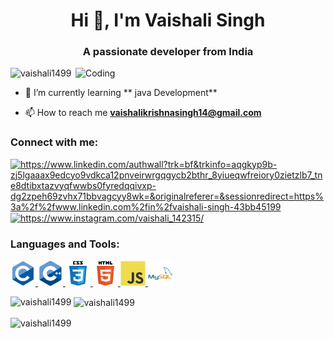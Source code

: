 <h1 align="center">Hi 👋, I'm Vaishali Singh</h1>
<h3 align="center">A passionate developer from India</h3>
<img align="right" alt="Coding" width="400" src="https://www.freepik.com/free-photos-vectors/woman-work">
<p align="left"> <img src="https://komarev.com/ghpvc/?username=vaishali1499&label=Profile%20views&color=0e75b6&style=flat" alt="vaishali1499" /> </p>

- 🌱 I’m currently learning ** java Development**

- 📫 How to reach me **vaishalikrishnasingh14@gmail.com**

<h3 align="left">Connect with me:</h3>
<p align="left">
<a href="https://linkedin.com/in/https://www.linkedin.com/authwall?trk=bf&trkinfo=aqgkyp9b-zj5lgaaax9edcyo9vdkca12pnveirwrgqgycb2bthr_8yiueqwfreiory0zietzlb7_tne8dtibxtazvyqfwwbs0fyredqqivxp-dg2zpeh69zvhx71bbvagcyy8wk=&originalreferer=&sessionredirect=https%3a%2f%2fwww.linkedin.com%2fin%2fvaishali-singh-43bb45199" target="blank"><img align="center" src="https://raw.githubusercontent.com/rahuldkjain/github-profile-readme-generator/master/src/images/icons/Social/linked-in-alt.svg" alt="https://www.linkedin.com/authwall?trk=bf&trkinfo=aqgkyp9b-zj5lgaaax9edcyo9vdkca12pnveirwrgqgycb2bthr_8yiueqwfreiory0zietzlb7_tne8dtibxtazvyqfwwbs0fyredqqivxp-dg2zpeh69zvhx71bbvagcyy8wk=&originalreferer=&sessionredirect=https%3a%2f%2fwww.linkedin.com%2fin%2fvaishali-singh-43bb45199" height="30" width="40" /></a>
<a href="https://instagram.com/https://www.instagram.com/vaishali_142315/" target="blank"><img align="center" src="https://raw.githubusercontent.com/rahuldkjain/github-profile-readme-generator/master/src/images/icons/Social/instagram.svg" alt="https://www.instagram.com/vaishali_142315/" height="30" width="40" /></a>
</p>

<h3 align="left">Languages and Tools:</h3>
<p align="left"> <a href="https://www.cprogramming.com/" target="_blank" rel="noreferrer"> <img src="https://raw.githubusercontent.com/devicons/devicon/master/icons/c/c-original.svg" alt="c" width="40" height="40"/> </a> <a href="https://www.w3schools.com/cpp/" target="_blank" rel="noreferrer"> <img src="https://raw.githubusercontent.com/devicons/devicon/master/icons/cplusplus/cplusplus-original.svg" alt="cplusplus" width="40" height="40"/> </a> <a href="https://www.w3schools.com/css/" target="_blank" rel="noreferrer"> <img src="https://raw.githubusercontent.com/devicons/devicon/master/icons/css3/css3-original-wordmark.svg" alt="css3" width="40" height="40"/> </a> <a href="https://www.w3.org/html/" target="_blank" rel="noreferrer"> <img src="https://raw.githubusercontent.com/devicons/devicon/master/icons/html5/html5-original-wordmark.svg" alt="html5" width="40" height="40"/> </a> <a href="https://developer.mozilla.org/en-US/docs/Web/JavaScript" target="_blank" rel="noreferrer"> <img src="https://raw.githubusercontent.com/devicons/devicon/master/icons/javascript/javascript-original.svg" alt="javascript" width="40" height="40"/> </a> <a href="https://www.mysql.com/" target="_blank" rel="noreferrer"> <img src="https://raw.githubusercontent.com/devicons/devicon/master/icons/mysql/mysql-original-wordmark.svg" alt="mysql" width="40" height="40"/> </a> 
<p><img align="left" src="https://github-readme-stats.vercel.app/api/top-langs?username=vaishali1499&show_icons=true&locale=en&layout=compact" alt="vaishali1499" /></p>

<p>&nbsp;<img align="center" src="https://github-readme-stats.vercel.app/api?username=vaishali1499&show_icons=true&locale=en" alt="vaishali1499" /></p>

<p><img align="center" src="https://github-readme-streak-stats.herokuapp.com/?user=vaishali1499&" alt="vaishali1499" /></p>

